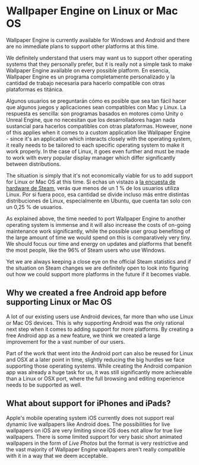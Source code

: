 # Wallpaper Engine on Linux or Mac OS

Wallpaper Engine is currently available for Windows and Android and there are no immediate plans to support other platforms at this time.

We definitely understand that users may want us to support other operating systems that they personally prefer, but it is really not a simple task to make Wallpaper Engine available on every possible platform. En esencia, Wallpaper Engine es un programa completamente personalizado y la cantidad de trabajo necesaria para hacerlo compatible con otras plataformas es titánica.

Algunos usuarios se preguntarán cómo es posible que sea tan fácil hacer que algunos juegos y aplicaciones sean compatibles con Mac y Linux. La respuesta es sencilla: son programas basados en motores como Unity o Unreal Engine, que no necesitan que los desarrolladores hagan nada sustancial para hacerlos compatibles con otras plataformas. However, none of this applies when it comes to a custom application like Wallpaper Engine - since it's an application which interacts closely with the operating system, it really needs to be tailored to each specific operating system to make it work properly. In the case of Linux, it goes even further and must be made to work with every popular display manager which differ significantly between distributions.

The situation is simply that it's not economically viable for us to add support for Linux or Mac OS at this time. Si echas un vistazo a [la encuesta de hardware de Steam](https://store.steampowered.com/hwsurvey), verás que menos de un 1 % de los usuarios utiliza Linux. Por si fuera poco, esa cantidad se divide incluso más entre distintas distribuciones de Linux, especialmente en Ubuntu, que cuenta tan solo con un 0,25 % de usuarios.

As explained above, the time needed to port Wallpaper Engine to another operating system is immense and it will also increase the costs of on-going maintenance work significantly, while the possible user group benefiting of the large amount of time we would spend on this is comparatively very tiny. We should focus our time and energy on updates and platforms that benefit the most people, like the 96% of Steam users who use Windows.

Yet we are always keeping a close eye on the official Steam statistics and if the situation on Steam changes we are definitely open to look into figuring out how we could support more platforms in the future if it becomes viable.

## Why we created a free Android app before supporting Linux or Mac OS

A lot of our existing users use Android devices, far more than who use Linux or Mac OS devices. This is why supporting Android was the only rational next step when it comes to adding support for more platforms. By creating a free Android app as a new feature, we think we created a large improvement for the a vast number of our users.

Part of the work that went into the Android port can also be reused for Linux and OSX at a later point in time, slightly reducing the big hurdles we face supporting those operating systems. While creating the Android companion app was already a huge task for us, it was still significantly more achievable than a Linux or OSX port, where the full browsing and editing experience needs to be supported as well.

## What about support for iPhones and iPads?

Apple's mobile operating system iOS currently does not support real dynamic live wallpapers like Android does. The possibilities for live wallpapers on iOS are very limiting since iOS does not allow for true live wallpapers. There is some limited support for very basic short animated wallpapers in the form of *Live Photos* but the format is very restrictive and the vast majority of Wallpaper Engine wallpapers aren't really compatible with it in a way that we deem acceptable.
